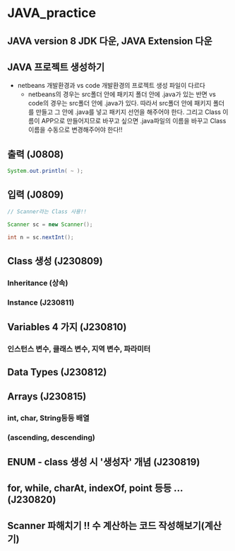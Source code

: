 # JAVA_practice
## JAVA version 8 JDK 다운, JAVA Extension 다운


## JAVA 프로젝트 생성하기 
* netbeans 개발환경과 vs code 개발환경의 프로젝트 생성 파일이 다르다
    * netbeans의 경우는 src폴더 안에 패키지 폴더 안에 .java가 있는 반면
    vs code의 경우는 src폴더 안에 .java가 있다. 따라서 src폴더 안에 패키지 폴더를 만들고 그 안에 .java를 넣고 패키지 선언을 해주어야 한다.
    그리고 Class 이름이 APP으로 만들어지므로 바꾸고 싶으면 .java파일의 이름을 바꾸고 Class 이름을 수동으로 변경해주어야 한다!!

## 출력 (J0808)
```java
System.out.println( ~ );
```


## 입력 (J0809)
```java
// Scanner라는 Class 사용!!

Scanner sc = new Scanner();

int n = sc.nextInt();

```

## Class 생성 (J230809)
### Inheritance (상속)
### Instance (J230811)

## Variables 4 가지 (J230810)
### 인스턴스 변수, 클래스 변수, 지역 변수, 파라미터


## Data Types (J230812)


## Arrays (J230815)
### int, char, String등등 배열
### (ascending, descending)



## ENUM - class 생성 시 '생성자' 개념 (J230819)



## for, while, charAt, indexOf, point 등등 ... (J230820)


## Scanner 파해치기 !! 수 계산하는 코드 작성해보기(계산기)